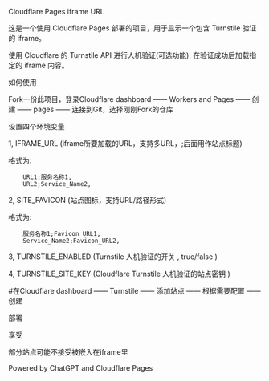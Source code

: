 Cloudflare Pages iframe URL

这是一个使用 Cloudflare Pages 部署的项目，用于显示一个包含 Turnstile 验证的 iframe。

使用 Cloudflare 的 Turnstile API 进行人机验证(可选功能),
在验证成功后加载指定的 iframe 内容。

如何使用

Fork一份此项目，登录Cloudflare dashboard —— Workers and Pages —— 创建 —— pages —— 连接到Git，选择刚刚Fork的仓库

设置四个环境变量

1, IFRAME_URL (iframe所要加载的URL，支持多URL，;后面用作站点标题)

格式为:   

        URL1;服务名称1,
        URL2;Service_Name2,

2, SITE_FAVICON (站点图标，支持URL/路径形式)

格式为:

        服务名称1;Favicon_URL1,
        Service_Name2;Favicon_URL2,

3, TURNSTILE_ENABLED (Turnstile 人机验证的开关 , true/false )

4, TURNSTILE_SITE_KEY (Cloudflare Turnstile 人机验证的站点密钥 )

#在Cloudflare dashboard —— Turnstile —— 添加站点 —— 根据需要配置 —— 创建

部署

享受

部分站点可能不接受被嵌入在iframe里

Powered by ChatGPT and Cloudflare Pages
